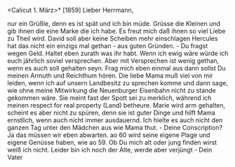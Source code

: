  <Calicut 1. März>* [1859]
Lieber Herrmann,

nur ein Grüßle, denn es ist spät und ich bin müde. Grüsse die Kleinen und gib ihnen die eine Marke die ich habe. Es freut mich daß ihnen so viel Liebe zu Theil wird. David soll aber keine Scheiben mehr einschlagen Hercules hat das nicht ein einzigs mal gethan - aus guten Gründen. - Du fragst wegen Geld. Haltet eben zurath was ihr habt. Wenn ich ewig wäre würde ich euch jährlich soviel versprechen. Aber mit Versprechen ist wenig gethan, wenn es auch soll gehalten seyn. Frag mich eben einmal aus dann sollst Du meinen Armuth und Reichthum hören. Die liebe Mama muß viel von mir leiden, wenn ich auf unsern Landbesitz zu sprechen komme und dann sage, wie ohne meine Mitwirkung die Neuenburger Eisenbahn nicht zu stande gekommen wäre. Sie meint fast der Spott sei zu merklich, während ich meinen respect for real property (Land) betheure. Marie wird arm gehalten, scheint es aber nicht zu spüren, denn sie ist guter Dinge und hilft Mama ernstlich, wenn auch nicht immer ausdauernd. Ich hielte es auch nicht den ganzen Tag unter den Mädchen aus wie Mama thut. - Deine Conscription? Ja das müssen wir eben abwarten. ao 60 wird seine eigene Plage und eigene Genüsse haben, wie ao 59. Ob Du mich alt oder jung finden wirst weiß ich nicht. Leider bin ich noch der Alte, werde aber verjüngt -
 Dein Vater


